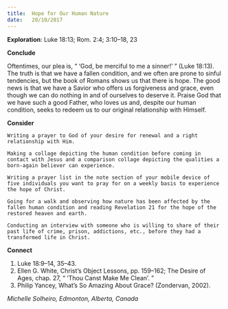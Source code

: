 ```yaml
---
title:  Hope for Our Human Nature
date:   20/10/2017
---
```


**Exploration**: Luke 18:13; Rom. 2:4; 3:10–18, 23

**Conclude**

Oftentimes, our plea is, “ ‘God, be merciful to me a sinner!’ ” (Luke 18:13). The truth is that we have a fallen condition, and we often are prone to sinful tendencies, but the book of Romans shows us that there is hope. The good news is that we have a Savior who offers us forgiveness and grace, even though we can do nothing in and of ourselves to deserve it. Praise God that we have such a good Father, who loves us and, despite our human condition, seeks to redeem us to our original relationship with Himself.

**Consider**

`Writing a prayer to God of your desire for renewal and a right relationship with Him.`

`Making a collage depicting the human condition before coming in contact with Jesus and a comparison collage depicting the qualities a born-again believer can experience.`

`Writing a prayer list in the note section of your mobile device of five individuals you want to pray for on a weekly basis to experience the hope of Christ.`

`Going for a walk and observing how nature has been affected by the fallen human condition and reading Revelation 21 for the hope of the restored heaven and earth.`

`Conducting an interview with someone who is willing to share of their past life of crime, prison, addictions, etc., before they had a transformed life in Christ.`

**Connect**

1. Luke 18:9–14, 35–43.
2. Ellen G. White, Christ’s Object Lessons, pp. 159–162; The Desire of Ages, chap. 27, “ ‘Thou Canst Make Me Clean’. ”
3. Philip Yancey, What’s So Amazing About Grace? (Zondervan, 2002).

_Michelle Solheiro, Edmonton, Alberta, Canada_